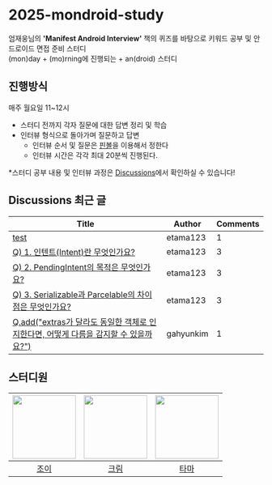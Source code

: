 # 2025-mondroid-study
엄재웅님의 **'Manifest Android Interview'** 책의 퀴즈를 바탕으로 키워드 공부 및 안드로이드 면접 준비 스터디  
(mon)day + (mo)rning에 진행되는 + an(droid) 스터디

## 진행방식
매주 월요일 11~12시

- 스터디 전까지 각자 질문에 대한 답변 정리 및 학습
- 인터뷰 형식으로 돌아가며 질문하고 답변
  - 인터뷰 순서 및 질문은 [핀볼](https://lazygyu.github.io/roulette/)을 이용해서 정한다
  - 인터뷰 시간은 각각 최대 20분씩 진행된다.

*스터디 공부 내용 및 인터뷰 과정은 [Discussions](https://github.com/woowacourse-study/2025-mondroid-study/discussions)에서 확인하실 수 있습니다!

## Discussions 최근 글
<!-- discussions-list-start -->
| Title | Author | Comments |
|-------|--------|----------|
| [test](https://github.com/woowacourse-study/2025-mondroid-study/discussions/2) | etama123 | 1 |
| [Q) 1. 인텐트(Intent)란 무엇인가요?](https://github.com/woowacourse-study/2025-mondroid-study/discussions/3) | etama123 | 3 |
| [Q) 2. PendingIntent의 목적은 무엇인가요?](https://github.com/woowacourse-study/2025-mondroid-study/discussions/4) | etama123 | 3 |
| [Q) 3. Serializable과 Parcelable의 차이점은 무엇인가요?](https://github.com/woowacourse-study/2025-mondroid-study/discussions/5) | etama123 | 3 |
| [Q.add("extras가 달라도 동일한 객체로 인지한다면, 어떻게 다름을 감지할 수 있을까요?")](https://github.com/woowacourse-study/2025-mondroid-study/discussions/6) | gahyunkim | 1 |
<!-- discussions-list-end -->

## 스터디원
| <img src="https://github.com/gahyunkim.png" width="125"/> | <img src="https://github.com/ijh1298.png" width="125"/> | <img src="https://github.com/etama123.png" width="125"/> |
|:---------:|:---------:|:---------:|
|[조이](https://github.com/gahyunkim)</br>|[크림](https://github.com/ijh1298)</br>|[타마](https://github.com/etama123)</br>|
</br>
